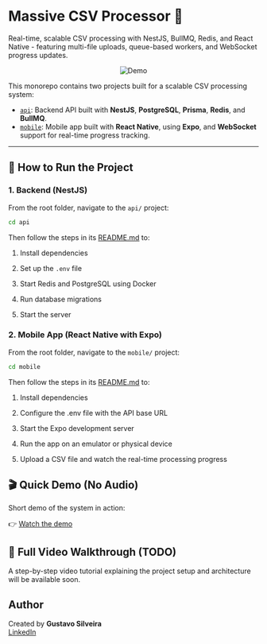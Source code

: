 # Massive CSV Processor 🚀

Real-time, scalable CSV processing with NestJS, BullMQ, Redis, and React Native - featuring multi-file uploads, queue-based workers, and WebSocket progress updates.

<div align="center">
  <img src="docs/demo.gif" alt="Demo" />
</div>

This monorepo contains two projects built for a scalable CSV processing system:

- [`api`](./api): Backend API built with **NestJS**, **PostgreSQL**, **Prisma**, **Redis**, and **BullMQ**.
- [`mobile`](./mobile): Mobile app built with **React Native**, using **Expo**, and **WebSocket** support for real-time progress tracking.

---

## 🚀 How to Run the Project

### 1. Backend (NestJS)

From the root folder, navigate to the `api/` project:

```bash
cd api
```

Then follow the steps in its [README.md](./api/README.md) to:

1. Install dependencies

2. Set up the `.env` file

3. Start Redis and PostgreSQL using Docker

4. Run database migrations

5. Start the server

### 2. Mobile App (React Native with Expo)

From the root folder, navigate to the `mobile/` project:

```bash
cd mobile
```

Then follow the steps in its [README.md](./mobile/README.md) to:

1. Install dependencies

2. Configure the .env file with the API base URL

3. Start the Expo development server

4. Run the app on an emulator or physical device

5. Upload a CSV file and watch the real-time processing progress

## 🎬 Quick Demo (No Audio)

Short demo of the system in action:

👉 [Watch the demo](https://youtu.be/Vbo6Bdi3QMM)

## 🎥 Full Video Walkthrough (TODO)

A step-by-step video tutorial explaining the project setup and architecture will be available soon.

## Author

Created by **Gustavo Silveira** <br/>
[LinkedIn](https://www.linkedin.com/in/gustavo-silveira-06601b57/)
